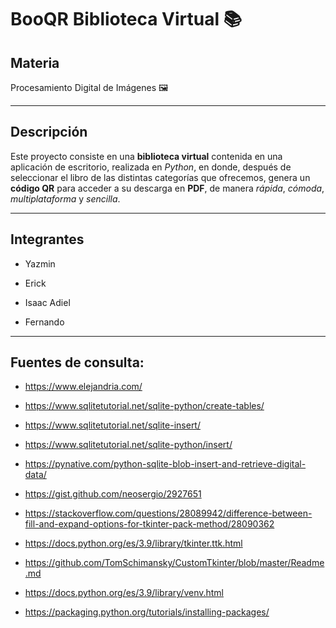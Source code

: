 # BooQR Biblioteca Virtual 📚

## Materia
Procesamiento Digital de Imágenes :framed_picture:

---

## Descripción  

Este proyecto consiste en una **biblioteca virtual** contenida en una aplicación de escritorio, realizada en *Python*, en donde, después de seleccionar el libro de las distintas categorías que ofrecemos, genera un **código QR** para acceder a su descarga en **PDF**, de manera *rápida*, *cómoda*, *multiplataforma* y *sencilla*.

---

## Integrantes

- Yazmin

- Erick

- Isaac Adiel

- Fernando 

---

## Fuentes de consulta:

- https://www.elejandria.com/

- https://www.sqlitetutorial.net/sqlite-python/create-tables/

- https://www.sqlitetutorial.net/sqlite-insert/

- https://www.sqlitetutorial.net/sqlite-python/insert/

- https://pynative.com/python-sqlite-blob-insert-and-retrieve-digital-data/

- https://gist.github.com/neosergio/2927651

- https://stackoverflow.com/questions/28089942/difference-between-fill-and-expand-options-for-tkinter-pack-method/28090362

- https://docs.python.org/es/3.9/library/tkinter.ttk.html

- https://github.com/TomSchimansky/CustomTkinter/blob/master/Readme.md

- https://docs.python.org/es/3.9/library/venv.html

- https://packaging.python.org/tutorials/installing-packages/